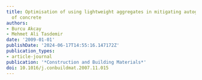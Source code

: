 ```yaml
---
title: Optimisation of using lightweight aggregates in mitigating autogenous deformation
  of concrete
authors:
- Burcu Akcay
- Mehmet Ali Tasdemir
date: '2009-01-01'
publishDate: '2024-06-17T14:55:16.147172Z'
publication_types:
- article-journal
publication: '*Construction and Building Materials*'
doi: 10.1016/j.conbuildmat.2007.11.015
---
```

